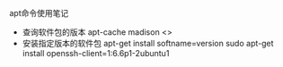 apt命令使用笔记
- 查询软件包的版本
apt-cache madison <<package name>>
- 安装指定版本的软件包
apt-get install softname=version
sudo apt-get install  openssh-client=1:6.6p1-2ubuntu1